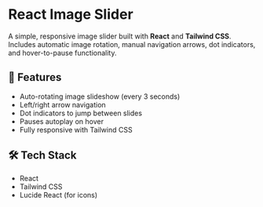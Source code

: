 # React Image Slider

A simple, responsive image slider built with **React** and **Tailwind CSS**.  
Includes automatic image rotation, manual navigation arrows, dot indicators, and hover-to-pause functionality.

## 🚀 Features

- Auto-rotating image slideshow (every 3 seconds)
- Left/right arrow navigation
- Dot indicators to jump between slides
- Pauses autoplay on hover
- Fully responsive with Tailwind CSS

## 🛠️ Tech Stack

- React
- Tailwind CSS
- Lucide React (for icons)